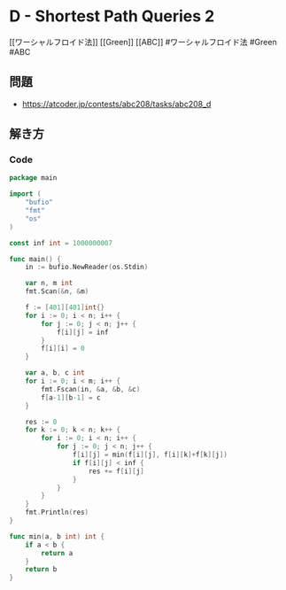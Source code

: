 # D - Shortest Path Queries 2
[[ワーシャルフロイド法]] [[Green]] [[ABC]]
#ワーシャルフロイド法 #Green #ABC 

## 問題
- https://atcoder.jp/contests/abc208/tasks/abc208_d

## 解き方
### Code
```go
package main

import (
	"bufio"
	"fmt"
	"os"
)

const inf int = 1000000007

func main() {
	in := bufio.NewReader(os.Stdin)

	var n, m int
	fmt.Scan(&n, &m)

	f := [401][401]int{}
	for i := 0; i < n; i++ {
		for j := 0; j < n; j++ {
			f[i][j] = inf
		}
		f[i][i] = 0
	}

	var a, b, c int
	for i := 0; i < m; i++ {
		fmt.Fscan(in, &a, &b, &c)
		f[a-1][b-1] = c
	}

	res := 0
	for k := 0; k < n; k++ {
		for i := 0; i < n; i++ {
			for j := 0; j < n; j++ {
				f[i][j] = min(f[i][j], f[i][k]+f[k][j])
				if f[i][j] < inf {
					res += f[i][j]
				}
			}
		}
	}
	fmt.Println(res)
}

func min(a, b int) int {
	if a < b {
		return a
	}
	return b
}
```